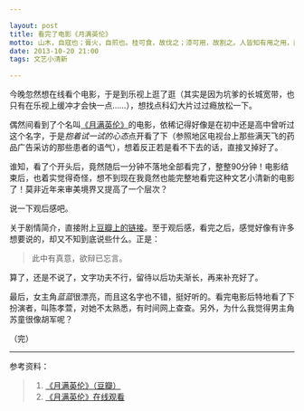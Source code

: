 ```yaml
---

layout: post
title: 看完了电影《月满英伦》
motto: 山木，自寇也；膏火，自煎也。桂可食，故伐之；漆可用，故割之。人皆知有用之用，而莫知无用之用也。——《庄子·人间世》
date: 2013-10-20 21:00
tags: 文艺小清新

---
```


今晚忽然想在线看个电影，于是到乐视上逛了逛（其实是因为坑爹的长城宽带，也只有在乐视上缓冲才会快一点……），想找点科幻大片过过瘾放松一下。

<!-- more -->

偶然间看到了个名叫[《月满英伦》][ref-2]的电影，依稀记得好像是在初中还是高中曾听过这个名字，于是*抱着试一试的心态*点开看了下（参照地区电视台上那些满天飞的药品广告采访的那些患者的语气），想着反正若是看不下去的话，直接叉掉好了。

谁知，看了个开头后，竟然随后一分钟不落地全部看完了，整整90分钟！电影结束后，也着实觉得奇怪，想不到现在我竟然也能完整地看完这种文艺小清新的电影了！莫非近年来审美境界又提高了一个层次？

说一下观后感吧。

关于剧情简介，直接附上[豆瓣上的链接][ref-1]。至于观后感，看完之后，感觉好像有许多想要说的，却又不知到底说些什么。正是：

> 此中有真意，欲辩已忘言。

算了，还是不说了，文字功夫不行，留待以后功夫渐长，再来补充好了。

最后，女主角*蓝蓝*很漂亮，而且这名字也不错，挺好听的。看完电影后特地看了下扮演者，叫陈孝萱，对她不太熟悉，有时间网上查查。另外，为什么我觉得男主角苏童很像胡军呢？

（完）

------

参考资料：

> 1. [《月满英伦》（豆瓣）][ref-1]
> 2. [《月满英伦》在线观看][ref-2]

[ref-1]: http://movie.douban.com/subject/1301070/
[ref-2]: http://www.letv.com/ptv/vplay/640073.html
